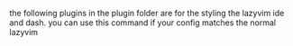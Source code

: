 the following plugins in the plugin folder are for the styling the lazyvim ide and dash.
you can use this command if your config matches the normal lazyvim

